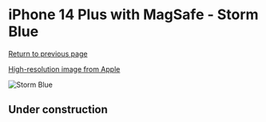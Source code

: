 # iPhone 14 Plus with MagSafe - Storm Blue

[Return to previous page](/iphone_14)

[High-resolution image from Apple](https://store.storeimages.cdn-apple.com/8756/as-images.apple.com/is/MPT53?wid=4500&hei=4500&fmt=png)

<div style="width: 500px"><img src="/almost_uncompressed/MPT53.webp" alt="Storm Blue"></div>

## Under construction

